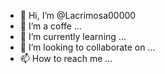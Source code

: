 - 👋 Hi, I’m @Lacrimosa00000
- 👀 I’m a coffe ...
- 🌱 I’m currently learning ...
- 💞️ I’m looking to collaborate on ...
- 📫 How to reach me ...

<!---
Lacrimosa00000/Lacrimosa00000 is a ✨ special ✨ repository because its `README.md` (this file) appears on your GitHub profile.
You can click the Preview link to take a look at your changes.
--->
